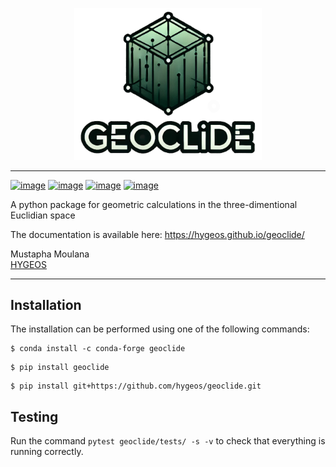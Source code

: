 <p align="center">
<img src="https://raw.githubusercontent.com/hygeos/geoclide/refs/heads/main/geoclide/img/geoclide_logo2.png" width="300">
</p>

------------------------------------------------

[![image](https://img.shields.io/pypi/v/geoclide.svg)](https://pypi.python.org/pypi/geoclide)
[![image](https://img.shields.io/conda/vn/conda-forge/geoclide.svg)](https://anaconda.org/conda-forge/geoclide)
[![image](https://pepy.tech/badge/geoclide)](https://pepy.tech/project/geoclide)
[![image](https://img.shields.io/github/v/tag/hygeos/geoclide?label=github&color=blue)](https://github.com/hygeos/geoclide)

A python package for geometric calculations in the three-dimentional Euclidian space

The documentation is available here: https://hygeos.github.io/geoclide/

Mustapha Moulana  
[HYGEOS](https://hygeos.com/en/)

-----------------------------------------

## Installation
The installation can be performed using one of the following commands:
```shell
$ conda install -c conda-forge geoclide
```
```shell
$ pip install geoclide
```
```shell
$ pip install git+https://github.com/hygeos/geoclide.git
```

## Testing
Run the command `pytest geoclide/tests/ -s -v` to check that everything is running correctly.



